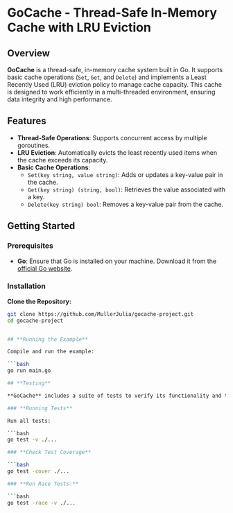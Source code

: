 # **GoCache - Thread-Safe In-Memory Cache with LRU Eviction**

## **Overview**

**GoCache** is a thread-safe, in-memory cache system built in Go. It supports basic cache operations (`Set`, `Get`, and `Delete`) and implements a Least Recently Used (LRU) eviction policy to manage cache capacity. This cache is designed to work efficiently in a multi-threaded environment, ensuring data integrity and high performance.

## **Features**

- **Thread-Safe Operations**: Supports concurrent access by multiple goroutines.
- **LRU Eviction**: Automatically evicts the least recently used items when the cache exceeds its capacity.
- **Basic Cache Operations**:
  - `Set(key string, value string)`: Adds or updates a key-value pair in the cache.
  - `Get(key string) (string, bool)`: Retrieves the value associated with a key.
  - `Delete(key string) bool`: Removes a key-value pair from the cache.

## **Getting Started**

### **Prerequisites**

- **Go**: Ensure that Go is installed on your machine. Download it from the [official Go website](https://golang.org/dl/).

### **Installation**

**Clone the Repository:**
```bash
git clone https://github.com/MullerJulia/gocache-project.git
cd gocache-project


## **Running the Example**

Compile and run the example:

```bash
go run main.go

## **Testing**

**GoCache** includes a suite of tests to verify its functionality and thread safety.

### **Running Tests**

Run all tests:

```bash
go test -v ./...

### **Check Test Coverage**

```bash
go test -cover ./...

### **Run Race Tests:**

```bash
go test -race -v ./...
